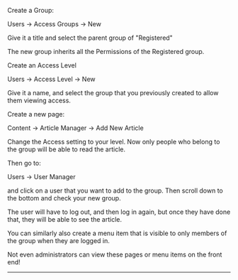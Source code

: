Create a Group:
 
Users ->  Access Groups -> New

Give it a title and select the parent group of "Registered"

The new group inherits all the Permissions of the Registered group.

Create an Access Level

Users -> Access Level -> New

Give it a name, and select the group that you previously created to allow them viewing access.

Create a new page:

Content -> Article Manager -> Add New Article 

Change the Access setting to your level. Now only people who belong to the group will be able to read the article.

Then go to:

Users -> User Manager

and click on a user that you want to add to the group. Then scroll down to the bottom and check your new group.

The user will have to log out, and then log in again, but once they have done that, they will be able to see the
article.

You can similarly also create a menu item that is visible to only members of the group when they are logged in.

Not even administrators can view these pages or menu items on the front end!

----------------